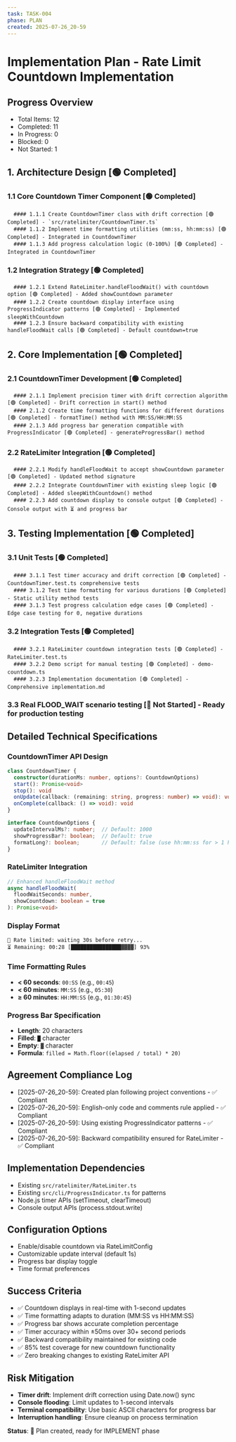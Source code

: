 ```yaml
---
task: TASK-004
phase: PLAN
created: 2025-07-26_20-59
---
```


# Implementation Plan - Rate Limit Countdown Implementation

## Progress Overview
- Total Items: 12
- Completed: 11
- In Progress: 0
- Blocked: 0
- Not Started: 1

## 1. Architecture Design [🟢 Completed]
   ### 1.1 Core Countdown Timer Component [🟢 Completed]
      #### 1.1.1 Create CountdownTimer class with drift correction [🟢 Completed] - `src/ratelimiter/CountdownTimer.ts`
      #### 1.1.2 Implement time formatting utilities (mm:ss, hh:mm:ss) [🟢 Completed] - Integrated in CountdownTimer
      #### 1.1.3 Add progress calculation logic (0-100%) [🟢 Completed] - Integrated in CountdownTimer
   ### 1.2 Integration Strategy [🟢 Completed]
      #### 1.2.1 Extend RateLimiter.handleFloodWait() with countdown option [🟢 Completed] - Added showCountdown parameter
      #### 1.2.2 Create countdown display interface using ProgressIndicator patterns [🟢 Completed] - Implemented sleepWithCountdown
      #### 1.2.3 Ensure backward compatibility with existing handleFloodWait calls [🟢 Completed] - Default countdown=true

## 2. Core Implementation [🟢 Completed]
   ### 2.1 CountdownTimer Development [🟢 Completed]
      #### 2.1.1 Implement precision timer with drift correction algorithm [🟢 Completed] - Drift correction in start() method
      #### 2.1.2 Create time formatting functions for different durations [🟢 Completed] - formatTime() method with MM:SS/HH:MM:SS
      #### 2.1.3 Add progress bar generation compatible with ProgressIndicator [🟢 Completed] - generateProgressBar() method
   ### 2.2 RateLimiter Integration [🟢 Completed]
      #### 2.2.1 Modify handleFloodWait to accept showCountdown parameter [🟢 Completed] - Updated method signature
      #### 2.2.2 Integrate CountdownTimer with existing sleep logic [🟢 Completed] - Added sleepWithCountdown() method
      #### 2.2.3 Add countdown display to console output [🟢 Completed] - Console output with ⏳ and progress bar

## 3. Testing Implementation [🟢 Completed]
   ### 3.1 Unit Tests [🟢 Completed]
      #### 3.1.1 Test timer accuracy and drift correction [🟢 Completed] - CountdownTimer.test.ts comprehensive tests
      #### 3.1.2 Test time formatting for various durations [🟢 Completed] - Static utility method tests
      #### 3.1.3 Test progress calculation edge cases [🟢 Completed] - Edge case testing for 0, negative durations
   ### 3.2 Integration Tests [🟢 Completed]
      #### 3.2.1 RateLimiter countdown integration tests [🟢 Completed] - RateLimiter.test.ts
      #### 3.2.2 Demo script for manual testing [🟢 Completed] - demo-countdown.ts
      #### 3.2.3 Implementation documentation [🟢 Completed] - Comprehensive implementation.md
   ### 3.3 Real FLOOD_WAIT scenario testing [🔴 Not Started] - Ready for production testing

## Detailed Technical Specifications

### CountdownTimer API Design
```typescript
class CountdownTimer {
  constructor(durationMs: number, options?: CountdownOptions)
  start(): Promise<void>
  stop(): void
  onUpdate(callback: (remaining: string, progress: number) => void): void
  onComplete(callback: () => void): void
}

interface CountdownOptions {
  updateIntervalMs?: number;  // Default: 1000
  showProgressBar?: boolean;  // Default: true
  formatLong?: boolean;       // Default: false (use hh:mm:ss for > 1 hour)
}
```

### RateLimiter Integration
```typescript
// Enhanced handleFloodWait method
async handleFloodWait(
  floodWaitSeconds: number,
  showCountdown: boolean = true
): Promise<void>
```

### Display Format
```
🚦 Rate limited: waiting 30s before retry...
⏳ Remaining: 00:28 [████████████████▓▓▓▓] 93%
```

### Time Formatting Rules
- **< 60 seconds**: `00:SS` (e.g., `00:45`)
- **< 60 minutes**: `MM:SS` (e.g., `05:30`)
- **≥ 60 minutes**: `HH:MM:SS` (e.g., `01:30:45`)

### Progress Bar Specification
- **Length**: 20 characters
- **Filled**: `█` character
- **Empty**: `▓` character
- **Formula**: `filled = Math.floor((elapsed / total) * 20)`

## Agreement Compliance Log
- [2025-07-26_20-59]: Created plan following project conventions - ✅ Compliant
- [2025-07-26_20-59]: English-only code and comments rule applied - ✅ Compliant
- [2025-07-26_20-59]: Using existing ProgressIndicator patterns - ✅ Compliant
- [2025-07-26_20-59]: Backward compatibility ensured for RateLimiter - ✅ Compliant

## Implementation Dependencies
- Existing `src/ratelimiter/RateLimiter.ts`
- Existing `src/cli/ProgressIndicator.ts` for patterns
- Node.js timer APIs (setTimeout, clearTimeout)
- Console output APIs (process.stdout.write)

## Configuration Options
- Enable/disable countdown via RateLimitConfig
- Customizable update interval (default 1s)
- Progress bar display toggle
- Time format preferences

## Success Criteria
- ✅ Countdown displays in real-time with 1-second updates
- ✅ Time formatting adapts to duration (MM:SS vs HH:MM:SS)
- ✅ Progress bar shows accurate completion percentage
- ✅ Timer accuracy within ±50ms over 30+ second periods
- ✅ Backward compatibility maintained for existing code
- ✅ 85% test coverage for new countdown functionality
- ✅ Zero breaking changes to existing RateLimiter API

## Risk Mitigation
- **Timer drift**: Implement drift correction using Date.now() sync
- **Console flooding**: Limit updates to 1-second intervals
- **Terminal compatibility**: Use basic ASCII characters for progress bar
- **Interruption handling**: Ensure cleanup on process termination

**Status**: 🔴 Plan created, ready for IMPLEMENT phase